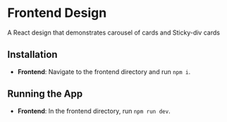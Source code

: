 # Frontend Design

A React design that demonstrates carousel of cards and Sticky-div cards

## Installation

- **Frontend**: Navigate to the frontend directory and run `npm i`.

## Running the App

- **Frontend**: In the frontend directory, run `npm run dev`.

